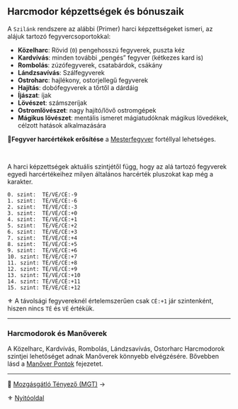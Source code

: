 ## Harcmodor képzettségek és bónuszaik

A `Szilánk` rendszere az alábbi (Primer) harci képzettségeket ismeri, az alájuk tartozó fegyvercsoportokkal:

- **Közelharc**: Rövid (`0`) pengehosszú fegyverek, puszta kéz
- **Kardvívás**: minden további „pengés” fegyver (kétkezes kard is)
- **Rombolás**: zúzófegyverek, csatabárdok, csákány
- **Lándzsavívás**: Szálfegyverek
- **Ostroharc**: hajlékony, ostorjellegű fegyverek
- **Hajítás**: dobófegyverek a tőrtől a dárdáig
- **Íjászat**: íjak
- **Lövészet**: számszeríjak
- **Ostromlövészet**: nagy hajító/lövő ostromgépek
- **Mágikus lövészet**: mentális ismeret mágiatudóknak mágikus lövedékek, célzott hatások alkalmazására

🔆**Fegyver harcértékek erősítése** a [Mesterfegyver](fortelyok.harci/mesterfegyver.md) fortéllyal lehetséges.

<br />

A harci képzettségek aktuális szintjétől függ, hogy az alá tartozó fegyverek egyedi harcértékeihez milyen általános harcérték pluszokat kap még a karakter.

<!-- tag: md_codeblock_harcmodor_kepzettseg_bonuszok_start -->

```
0. szint:  TÉ/VÉ/CÉ:-9
1. szint:  TÉ/VÉ/CÉ:-6
2. szint:  TÉ/VÉ/CÉ:-3
3. szint:  TÉ/VÉ/CÉ:+0
4. szint:  TÉ/VÉ/CÉ:+1
5. szint:  TÉ/VÉ/CÉ:+2
6. szint:  TÉ/VÉ/CÉ:+3
7. szint:  TÉ/VÉ/CÉ:+4
8. szint:  TÉ/VÉ/CÉ:+5
9. szint:  TÉ/VÉ/CÉ:+6
10. szint: TÉ/VÉ/CÉ:+7
11. szint: TÉ/VÉ/CÉ:+8
12. szint: TÉ/VÉ/CÉ:+9
13. szint: TÉ/VÉ/CÉ:+10
14. szint: TÉ/VÉ/CÉ:+11
15. szint: TÉ/VÉ/CÉ:+12
```

<!-- tag: md_codeblock_harcmodor_kepzettseg_bonuszok_end -->

⚜️ A távolsági fegyvereknél értelemszerűen csak `CÉ:+1` jár szintenként, hiszen nincs `TÉ` és `VÉ` értékük.

---
### Harcmodorok és Manőverek

A Közelharc, Kardvívás, Rombolás, Lándzsavívás, Ostorharc Harcmodorok szintjei lehetőséget adnak Manőverek könnyebb elvégzésére. Bővebben lásd a [Manőver Pontok](066_02_manover_pontok.md) fejezetet.

---

🔗 [Mozgásgátló Tényező (MGT)](062_03_MGT_99.md) →

⚜️ [Nyitóoldal](start.md#6-harcrendszer-%EF%B8%8F)
